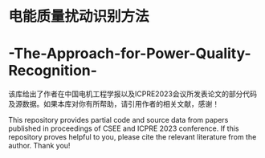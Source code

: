 # 电能质量扰动识别方法
# -The-Approach-for-Power-Quality-Recognition-
该库给出了作者在中国电机工程学报以及ICPRE2023会议所发表论文的部分代码及源数据。如果本库对你有所帮助，请引用作者的相关文献，感谢！

This repository provides partial code and source data from papers published in proceedings of CSEE and ICPRE 2023 conference. If this repository proves helpful to you, please cite the relevant literature from the author. Thank you!
